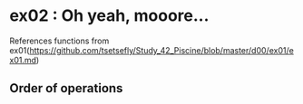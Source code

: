# ex02 : Oh yeah, mooore...

References functions from ex01(https://github.com/tsetsefly/Study_42_Piscine/blob/master/d00/ex01/ex01.md)

## Order of operations